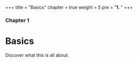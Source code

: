 +++
title = "Basics"
chapter = true
weight = 5
pre = "<b>1. </b>"
+++

### Chapter 1

# Basics

Discover what this is all about.

